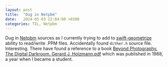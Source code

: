 ```yaml
---
layout: post
title:  "Dug in Netpbm"
date:   2024-05-03 22:04:00 +0200
categories: TIL, Netpbm
---
```

Dug in [Netpbm](https://sourceforge.net/projects/netpbm/) sources as I currently trying to add to [swift-geometrize](https://github.com/valeriyvan/swift-geometrize) ability to read/write .PPM files. Accidentally found `dither.h` source file. Interesting. There have found a reference to a book [Beyond Photography. The Digital Darkroom. Gerard J. Holzmann.pdf](/assets/docs/Book%20Beyond%20Photography.%20The%20Digital%20Darkroom.%20Gerard%20J.%20Holzmann.pdf) which was published in 1988, a year when I became a student.
